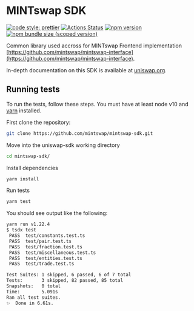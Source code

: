 # MINTswap SDK

[![code style: prettier](https://img.shields.io/badge/code_style-prettier-ff69b4.svg?style=flat-square)](https://github.com/prettier/prettier)
[![Actions Status](https://github.com/mintswap/mintswap-sdk/workflows/CI/badge.svg)](https://github.com/mintswap/mintswap-sdk)
[![npm version](https://img.shields.io/npm/v/@mintswap/sdk/latest.svg)](https://www.npmjs.com/package/@mintswap/sdk/v/latest)
[![npm bundle size (scoped version)](https://img.shields.io/bundlephobia/minzip/@mintswap/sdk/latest.svg)](https://bundlephobia.com/result?p=@mintswap/sdk@latest)

Common library used accross for MINTswap Frontend implementation [https://github.com/mintswap/mintswap-interface](https://github.com/mintswap/mintswap-interface).

In-depth documentation on this SDK is available at [uniswap.org](https://uniswap.org/docs/v2/SDK/getting-started/).

## Running tests

To run the tests, follow these steps. You must have at least node v10 and [yarn](https://yarnpkg.com/) installed.

First clone the repository:

```sh
git clone https://github.com/mintswap/mintswap-sdk.git
```

Move into the uniswap-sdk working directory

```sh
cd mintswap-sdk/
```

Install dependencies

```sh
yarn install
```

Run tests

```sh
yarn test
```

You should see output like the following:

```sh
yarn run v1.22.4
$ tsdx test
 PASS  test/constants.test.ts
 PASS  test/pair.test.ts
 PASS  test/fraction.test.ts
 PASS  test/miscellaneous.test.ts
 PASS  test/entities.test.ts
 PASS  test/trade.test.ts

Test Suites: 1 skipped, 6 passed, 6 of 7 total
Tests:       3 skipped, 82 passed, 85 total
Snapshots:   0 total
Time:        5.091s
Ran all test suites.
✨  Done in 6.61s.
```
